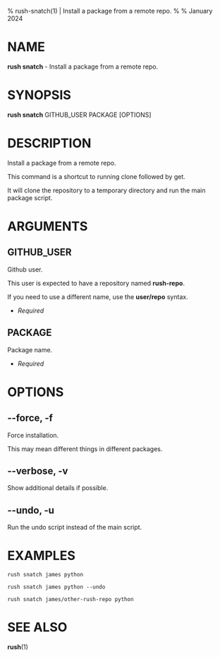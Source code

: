 % rush-snatch(1) | Install a package from a remote repo.
% 
% January 2024

NAME
==================================================

**rush snatch** - Install a package from a remote repo.

SYNOPSIS
==================================================

**rush snatch** GITHUB_USER PACKAGE [OPTIONS]

DESCRIPTION
==================================================

Install a package from a remote repo.

This command is a shortcut to running clone followed by get.

It will clone the repository to a temporary directory and run the main package script.


ARGUMENTS
==================================================

GITHUB_USER
--------------------------------------------------

Github user.

This user is expected to have a repository named **rush-repo**.

If you need to use a different name, use the **user/repo** syntax.

- *Required*

PACKAGE
--------------------------------------------------

Package name.

- *Required*

OPTIONS
==================================================

--force, -f
--------------------------------------------------

Force installation.

This may mean different things in different packages.


--verbose, -v
--------------------------------------------------

Show additional details if possible.


--undo, -u
--------------------------------------------------

Run the undo script instead of the main script.


EXAMPLES
==================================================

~~~
rush snatch james python

rush snatch james python --undo

rush snatch james/other-rush-repo python

~~~

SEE ALSO
==================================================

**rush**(1)


